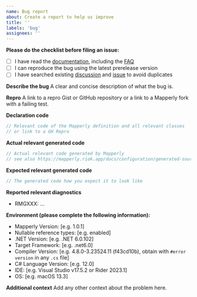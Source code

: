 ```yaml
---
name: Bug report
about: Create a report to help us improve
title: ''
labels: 'bug'
assignees: ''
---
```


**Please do the checklist before filing an issue:**
- [ ] I have read the [documentation](https://mapperly.riok.app), including the [FAQ](https://mapperly.riok.app/docs/getting-started/faq/)
- [ ] I can reproduce the bug using the latest prerelease version
- [ ] I have searched existing [discussion](https://github.com/riok/mapperly/discussions) and [issue](https://github.com/riok/mapperly/issues) to avoid duplicates

<!-- Feel free to remove sections of this template that do not apply including the checklist at the top. -->

**Describe the bug**
A clear and concise description of what the bug is.

**Repro**
A link to a repro Gist or GitHub repository or a link to a Mapperly fork with a failing test.

**Declaration code**
```csharp
// Relevant code of the Mapperly definition and all relevant classes
// or link to a GH Repro
```

**Actual relevant generated code**
```csharp
// Actual relevant code generated by Mapperly
// see also https://mapperly.riok.app/docs/configuration/generated-source/
```

**Expected relevant generated code**
```csharp
// The generated code how you expect it to look like
```

**Reported relevant diagnostics**
* RMGXXX: ...

**Environment (please complete the following information):**
- Mapperly Version: [e.g. 1.0.1]
- Nullable reference types: [e.g. enabled]
- .NET Version: [e.g. .NET 6.0.102]
- Target Framework: [e.g. .net6.0]
- Compiler Version: [e.g. 4.8.0-3.23524.11 (f43cd10b), obtain with `#error version` in any `.cs` file]
- C# Language Version: [e.g. 12.0]
- IDE: [e.g. Visual Studio v17.5.2 or Rider 2023.1]
- OS: [e.g. macOS 13.3]

**Additional context**
Add any other context about the problem here.
